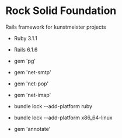 # Rock Solid Foundation

Rails framework for kunstmeister projects

* Ruby 3.1.1

* Rails 6.1.6

* gem 'pg'

* gem 'net-smtp'
* gem 'net-pop'
* gem 'net-imap'

* bundle lock --add-platform ruby
* bundle lock --add-platform x86_64-linux

* gem 'annotate'
